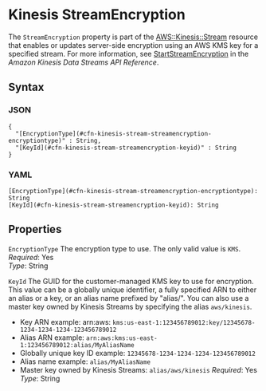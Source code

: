 # Kinesis StreamEncryption<a name="aws-properties-kinesis-stream-streamencryption"></a>

The `StreamEncryption` property is part of the [AWS::Kinesis::Stream](aws-resource-kinesis-stream.md) resource that enables or updates server\-side encryption using an AWS KMS key for a specified stream\. For more information, see [StartStreamEncryption](https://docs.aws.amazon.com/kinesis/latest/APIReference/API_StartStreamEncryption.html) in the *Amazon Kinesis Data Streams API Reference*\.

## Syntax<a name="w4ab1c21c14e1496b5"></a>

### JSON<a name="aws-properties-kinesis-stream-streamencryption.json"></a>

```
{
  "[EncryptionType](#cfn-kinesis-stream-streamencryption-encryptiontype)" : String,
  "[KeyId](#cfn-kinesis-stream-streamencryption-keyid)" : String
}
```

### YAML<a name="aws-properties-kinesis-stream-streamencryption.yaml"></a>

```
[EncryptionType](#cfn-kinesis-stream-streamencryption-encryptiontype): String
[KeyId](#cfn-kinesis-stream-streamencryption-keyid): String
```

## Properties<a name="w4ab1c21c14e1496b7"></a>

`EncryptionType`  <a name="cfn-kinesis-stream-streamencryption-encryptiontype"></a>
The encryption type to use\. The only valid value is `KMS`\.  
*Required*: Yes  
*Type*: String

`KeyId`  <a name="cfn-kinesis-stream-streamencryption-keyid"></a>
The GUID for the customer\-managed KMS key to use for encryption\. This value can be a globally unique identifier, a fully specified ARN to either an alias or a key, or an alias name prefixed by "alias/"\. You can also use a master key owned by Kinesis Streams by specifying the alias `aws/kinesis`\.  
+ Key ARN example: arn:aws: `kms:us-east-1:123456789012:key/12345678-1234-1234-1234-123456789012`
+ Alias ARN example: `arn:aws:kms:us-east-1:123456789012:alias/MyAliasName`
+ Globally unique key ID example: `12345678-1234-1234-1234-123456789012`
+ Alias name example: `alias/MyAliasName`
+ Master key owned by Kinesis Streams: `alias/aws/kinesis`
*Required*: Yes  
*Type*: String